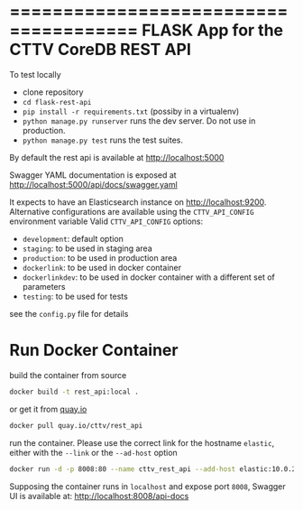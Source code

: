 ======================================
FLASK App for the CTTV CoreDB REST API
======================================

To test locally

- clone repository
- ```cd flask-rest-api```
- ```pip install -r requirements.txt``` (possiby in a virtualenv)
- ```python manage.py runserver``` runs the dev server. Do not use in production.
- ```python manage.py test``` runs the test suites.

By default the rest api is available at [http://localhost:5000](http://localhost:5000)

Swagger YAML documentation is exposed at  [http://localhost:5000/api/docs/swagger.yaml](http://localhost:5000/api/docs/swagger.yaml)

It expects to have an Elasticsearch instance on [http://localhost:9200](http://localhost:9200). Alternative configurations are available using the `CTTV_API_CONFIG` environment variable
Valid `CTTV_API_CONFIG` options:

- `development`: default option
- `staging`: to be used in staging area
- `production`: to be used in production area
- `dockerlink`: to be used in docker container
- `dockerlinkdev`: to be used in docker container with a different set of parameters
- `testing`: to be used for tests

see the `config.py` file for details



Run Docker Container
====================

build the container from source
```bash
docker build -t rest_api:local .
```

or get it from [quay.io](https://quay.io/repository/cttv/rest_api)
```bash
docker pull quay.io/cttv/rest_api
```

run the container. Please use the correct link for the hostname `elastic`, either with the `--link` or the `--ad-host` option
```bash
docker run -d -p 8008:80 --name cttv_rest_api --add-host elastic:10.0.2.2 --ulimit nofile=65535:65535 -e "CTTV_API_CONFIG=dockerlink" rest_api:local
```

Supposing the container runs in `localhost` and expose port `8008`, Swagger UI is available at: [http://localhost:8008/api-docs](http://localhost:8008/api-docs)